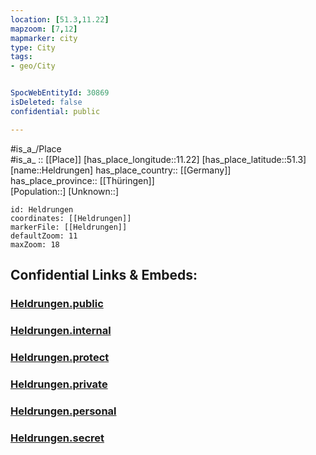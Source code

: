 ```yaml
---
location: [51.3,11.22] 
mapzoom: [7,12] 
mapmarker: city 
type: City
tags:
- geo/City


SpocWebEntityId: 30869
isDeleted: false
confidential: public

---
```

#is_a_/Place  
#is_a_ :: [[Place]] 
[has_place_longitude::11.22] 
[has_place_latitude::51.3] 
[name::Heldrungen] 
has_place_country:: [[Germany]]  
has_place_province:: [[Thüringen]]  
[Population::] 
[Unknown::] 


```leaflet
id: Heldrungen
coordinates: [[Heldrungen]] 
markerFile: [[Heldrungen]] 
defaultZoom: 11 
maxZoom: 18
```


## Confidential Links & Embeds: 

### [Heldrungen.public](/_public/\Earth\Continent\Europe\Europe~Central\Germany\Germany~East\Thüringen\counties~TH\Kyffhäuserkreis\cities~Kyffhäuserkreis\An_der_Schmücke\CityHeldrungen.public.md) 

### [Heldrungen.internal](/_internal/\Earth\Continent\Europe\Europe~Central\Germany\Germany~East\Thüringen\counties~TH\Kyffhäuserkreis\cities~Kyffhäuserkreis\An_der_Schmücke\CityHeldrungen.internal.md) 

### [Heldrungen.protect](/_protect/\Earth\Continent\Europe\Europe~Central\Germany\Germany~East\Thüringen\counties~TH\Kyffhäuserkreis\cities~Kyffhäuserkreis\An_der_Schmücke\CityHeldrungen.protect.md) 

### [Heldrungen.private](/_private/\Earth\Continent\Europe\Europe~Central\Germany\Germany~East\Thüringen\counties~TH\Kyffhäuserkreis\cities~Kyffhäuserkreis\An_der_Schmücke\CityHeldrungen.private.md) 

### [Heldrungen.personal](/_personal/\Earth\Continent\Europe\Europe~Central\Germany\Germany~East\Thüringen\counties~TH\Kyffhäuserkreis\cities~Kyffhäuserkreis\An_der_Schmücke\CityHeldrungen.personal.md) 

### [Heldrungen.secret](/_secret/\Earth\Continent\Europe\Europe~Central\Germany\Germany~East\Thüringen\counties~TH\Kyffhäuserkreis\cities~Kyffhäuserkreis\An_der_Schmücke\CityHeldrungen.secret.md)

